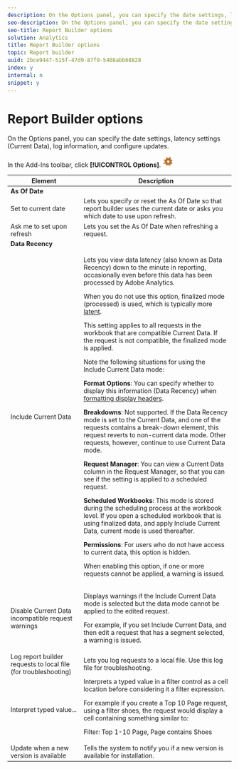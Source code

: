```yaml
---
description: On the Options panel, you can specify the date settings, latency settings (Current Data), log information, and configure updates.
seo-description: On the Options panel, you can specify the date settings, latency settings (Current Data), log information, and configure updates.
seo-title: Report Builder options
solution: Analytics
title: Report Builder options
topic: Report builder
uuid: 2bce9447-515f-47d9-87f9-5408abb68828
index: y
internal: n
snippet: y
---
```


# Report Builder options

On the Options panel, you can specify the date settings, latency settings (Current Data), log information, and configure updates.

In the Add-Ins toolbar, click **[!UICONTROL Options]**.  ![](assets/options_icon.png)

<table id="table_CFBE06044645468F8C883F2370C31F36"> 
 <thead> 
  <tr> 
   <th colname="col1" class="entry"> Element </th> 
   <th colname="col2" class="entry"> Description </th> 
  </tr> 
 </thead>
 <tbody> 
  <tr> 
   <td colspan="2"> <b> <span class="wintitle"> As Of Date</span> </b> </td> 
  </tr> 
  <tr> 
   <td colname="col1"> <span class="wintitle"> Set to current date</span> </td> 
   <td colname="col2">Lets you specify or reset the <span class="wintitle"> As Of Date</span> so that report builder uses the current date or asks you which date to use upon refresh. </td> 
  </tr> 
  <tr> 
   <td colname="col1"> <span class="wintitle"> Ask me to set upon refresh</span> </td> 
   <td colname="col2">Lets you set the <span class="wintitle"> As Of Date</span> when refreshing a request. </td> 
  </tr> 
  <tr> 
   <td colspan="2"> <b> <span class="wintitle"> Data Recency</span> </b> </td> 
  </tr> 
  <tr> 
   <td colname="col1"> <span class="wintitle"> Include Current Data</span> </td> 
   <td colname="col2"> <p>Lets you view data latency (also known as <span class="wintitle"> Data Recency</span>) down to the minute in reporting, occasionally even before this data has been processed by <span class="keyword"> Adobe Analytics</span>. </p> <p>When you do not use this option, <span class="term"> finalized mode</span> (processed) is used, which is typically more <a href="https://marketing.adobe.com/resources/help/en_US/reference/index.html?f=data_latency" format="https" scope="external"> latent</a>. </p> <p>This setting applies to all requests in the workbook that are compatible Current Data. If the request is not compatible, the finalized mode is applied. </p> <p>Note the following situations for using the <span class="wintitle"> Include Current Data</span> mode: </p> <p> <b>Format Options</b>: You can specify whether to display this information (Data Recency) when <a href="../../analyze/report-builder/layout/t-format-display-headers.md#task_45C7C4938C2C47FCB02634A1248AA831" format="dita" scope="local"> formatting display headers</a>. </p> <p> <b>Breakdowns</b>: Not supported. If the <span class="wintitle"> Data Recency</span> mode is set to the Current Data, and one of the requests contains a break-down element, this request reverts to non-current data mode. Other requests, however, continue to use Current Data mode. </p> <p> <b>Request Manager</b>: You can view a Current Data column in the Request Manager, so that you can see if the setting is applied to a scheduled request. </p> <p> <b>Scheduled Workbooks</b>: This mode is stored during the scheduling process at the workbook level. If you open a scheduled workbook that is using finalized data, and apply Include Current Data, current mode is used thereafter. </p> <p> <b>Permissions</b>: For users who do not have access to current data, this option is hidden. </p> <p>When enabling this option, if one or more requests cannot be applied, a warning is issued. </p> </td> 
  </tr> 
  <tr> 
   <td colname="col1"> Disable Current Data incompatible request warnings </td> 
   <td colname="col2"> <p>Displays warnings if the <span class="wintitle"> Include Current Data</span> mode is selected but the data mode cannot be applied to the edited request. </p> <p>For example, if you set<span class="wintitle"> Include Current Data</span>, and then edit a request that has a segment selected, a warning is issued. </p> </td> 
  </tr> 
  <tr> 
   <td colname="col1"> Log report builder requests to local file (for troubleshooting) </td> 
   <td colname="col2"> Lets you log requests to a local file. Use this log file for troubleshooting. </td> 
  </tr> 
  <tr> 
   <td colname="col1"> Interpret typed value... </td> 
   <td colname="col2">Interprets a typed value in a filter control as a cell location before considering it a filter expression. <p>For example if you create a Top 10 Page request, using a filter <span class="term"> shoes</span>, the request would display a cell containing something similar to: </p> <p><span class="codeph"> Filter: Top 1-10 Page, Page contains Shoes</span> </p> </td> 
  </tr> 
  <tr> 
   <td colname="col1"> Update when a new version is available </td> 
   <td colname="col2"> Tells the system to notify you if a new version is available for installation. </td> 
  </tr> 
 </tbody> 
</table>

